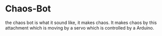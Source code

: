 # Chaos-Bot
the chaos bot is what it sound like, it makes chaos. It makes chaos by this attachment which is moving by a servo which is controlled by a Arduino. 
